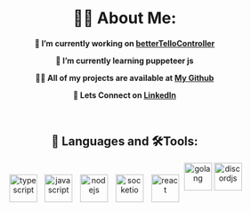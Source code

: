 <h1 align="center"> 🙋‍♂️ About Me: </h1>

<h4 align="center">

  🔭 I’m currently working on **[betterTelloController](https://github.com/borys-malinowski/betterTelloController)**

  🌱 I’m currently learning **puppeteer js**

  👨‍💻 All of my projects are available at **[My Github](https://github.com/borys-malinowski?tab=repositories)**

  💼 Lets Connect on  **[LinkedIn](https://www.linkedin.com/in/borys-malinowski)** 

<br>
</h4>

<h2 align="center"> 🚀 Languages and 🛠️Tools:</h2>

<p align="center">
<img src="https://img.icons8.com/color/344/typescript.png" alt="typescript" width="50" style="vertical-align:middle;margin:0px 4px"/>
<img src="https://img.icons8.com/color/344/javascript--v1.png" alt="javascript" width=50" style="vertical-align:middle;margin:0px 5px"/>
<img src="https://img.icons8.com/fluency/344/node-js.png" alt="nodejs" width="50" style="vertical-align:middle;margin:0px 5px" />
<img src="https://socket.io/images/logo-dark.svg" alt="socketio" width="50" style="vertical-align:middle;margin:0px 5px"/>
<img src="https://img.icons8.com/officel/344/react.png" alt="react" width="50" style="vertical-align:middle;margin:0px 5px"/>
<img src="https://img.icons8.com/color/344/golang.png" alt="golang" width="50"/>
<img src="https://camo.githubusercontent.com/d55d8a7f07a103454ebb77b653d9600ce27e011f78395d9713b432c8c011c76a/68747470733a2f2f646973636f72642e6a732e6f72672f7374617469632f6c6f676f2e737667" alt="discordjs" width="50"/>
</p>
